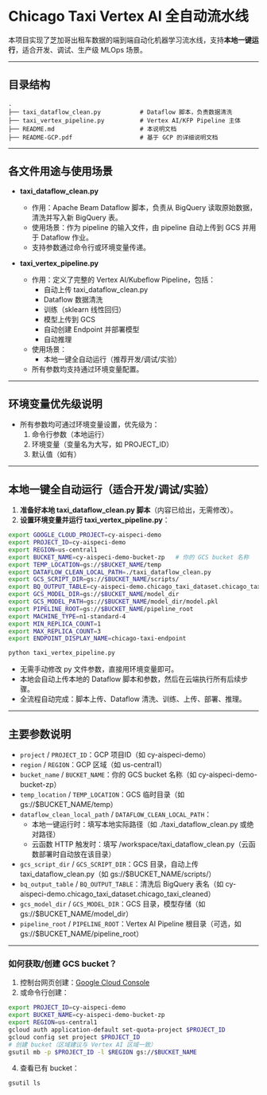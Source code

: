 # Chicago Taxi Vertex AI 全自动流水线

本项目实现了芝加哥出租车数据的端到端自动化机器学习流水线，支持**本地一键运行**，适合开发、调试、生产级 MLOps 场景。

---

## 目录结构

```
.
├── taxi_dataflow_clean.py           # Dataflow 脚本，负责数据清洗
├── taxi_vertex_pipeline.py          # Vertex AI/KFP Pipeline 主体
├── README.md                        # 本说明文档
├── README-GCP.pdf                   # 基于 GCP 的详细说明文档
```

---

## 各文件用途与使用场景

- **taxi_dataflow_clean.py**
  - 作用：Apache Beam Dataflow 脚本，负责从 BigQuery 读取原始数据，清洗并写入新 BigQuery 表。
  - 使用场景：作为 pipeline 的输入文件，由 pipeline 自动上传到 GCS 并用于 Dataflow 作业。
  - 支持参数通过命令行或环境变量传递。

- **taxi_vertex_pipeline.py**
  - 作用：定义了完整的 Vertex AI/Kubeflow Pipeline，包括：
    - 自动上传 taxi_dataflow_clean.py
    - Dataflow 数据清洗
    - 训练（sklearn 线性回归）
    - 模型上传到 GCS
    - 自动创建 Endpoint 并部署模型
    - 自动推理
  - 使用场景：
    - 本地一键全自动运行（推荐开发/调试/实验）
  - 所有参数均支持通过环境变量配置。

---

## 环境变量优先级说明

- 所有参数均可通过环境变量设置，优先级为：
  1. 命令行参数（本地运行）
  2. 环境变量（变量名为大写，如 PROJECT_ID）
  3. 默认值（如有）

---

## 本地一键全自动运行（适合开发/调试/实验）

1. **准备好本地 taxi_dataflow_clean.py 脚本**（内容已给出，无需修改）。
2. **设置环境变量并运行 taxi_vertex_pipeline.py**：

```bash
export GOOGLE_CLOUD_PROJECT=cy-aispeci-demo
export PROJECT_ID=cy-aispeci-demo
export REGION=us-central1
export BUCKET_NAME=cy-aispeci-demo-bucket-zp   # 你的 GCS bucket 名称
export TEMP_LOCATION=gs://$BUCKET_NAME/temp
export DATAFLOW_CLEAN_LOCAL_PATH=./taxi_dataflow_clean.py
export GCS_SCRIPT_DIR=gs://$BUCKET_NAME/scripts/
export BQ_OUTPUT_TABLE=cy-aispeci-demo.chicago_taxi_dataset.chicago_taxi_cleaned
export GCS_MODEL_DIR=gs://$BUCKET_NAME/model_dir
export GCS_MODEL_PATH=gs://$BUCKET_NAME/model_dir/model.pkl
export PIPELINE_ROOT=gs://$BUCKET_NAME/pipeline_root
export MACHINE_TYPE=n1-standard-4
export MIN_REPLICA_COUNT=1
export MAX_REPLICA_COUNT=3
export ENDPOINT_DISPLAY_NAME=chicago-taxi-endpoint

python taxi_vertex_pipeline.py
```

- 无需手动修改 py 文件参数，直接用环境变量即可。
- 本地会自动上传本地的 Dataflow 脚本和参数，然后在云端执行所有后续步骤。
- 全流程自动完成：脚本上传、Dataflow 清洗、训练、上传、部署、推理。

---

## 主要参数说明

- `project` / `PROJECT_ID`：GCP 项目ID（如 cy-aispeci-demo）
- `region` / `REGION`：GCP 区域（如 us-central1）
- `bucket_name` / `BUCKET_NAME`：你的 GCS bucket 名称（如 cy-aispeci-demo-bucket-zp）
- `temp_location` / `TEMP_LOCATION`：GCS 临时目录（如 gs://$BUCKET_NAME/temp）
- `dataflow_clean_local_path` / `DATAFLOW_CLEAN_LOCAL_PATH`：
  - 本地一键运行时：填写本地实际路径（如 ./taxi_dataflow_clean.py 或绝对路径）
  - 云函数 HTTP 触发时：填写 /workspace/taxi_dataflow_clean.py（云函数部署时自动放在该目录）
- `gcs_script_dir` / `GCS_SCRIPT_DIR`：GCS 目录，自动上传 taxi_dataflow_clean.py（如 gs://$BUCKET_NAME/scripts/）
- `bq_output_table` / `BQ_OUTPUT_TABLE`：清洗后 BigQuery 表名（如 cy-aispeci-demo.chicago_taxi_dataset.chicago_taxi_cleaned）
- `gcs_model_dir` / `GCS_MODEL_DIR`：GCS 目录，模型存储（如 gs://$BUCKET_NAME/model_dir）
- `pipeline_root` / `PIPELINE_ROOT`：Vertex AI Pipeline 根目录（可选，如 gs://$BUCKET_NAME/pipeline_root）

---

### 如何获取/创建 GCS bucket？

1. 控制台网页创建：[Google Cloud Console](https://console.cloud.google.com/storage/browser)
2. 或命令行创建：

```bash
export PROJECT_ID=cy-aispeci-demo
export BUCKET_NAME=cy-aispeci-demo-bucket-zp
export REGION=us-central1
gcloud auth application-default set-quota-project $PROJECT_ID
gcloud config set project $PROJECT_ID
# 创建 bucket（区域建议与 Vertex AI 区域一致）
gsutil mb -p $PROJECT_ID -l $REGION gs://$BUCKET_NAME
```
4. 查看已有 bucket：
```bash
gsutil ls
```
